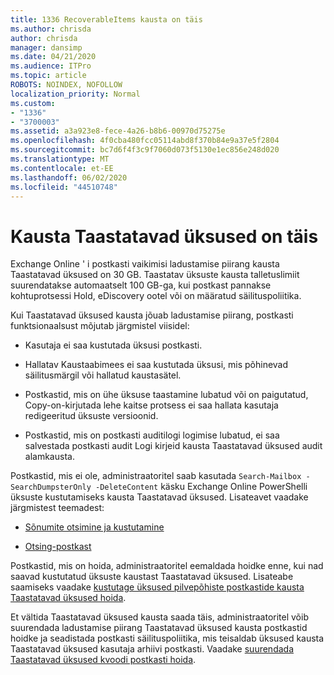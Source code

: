 ```yaml
---
title: 1336 RecoverableItems kausta on täis
ms.author: chrisda
author: chrisda
manager: dansimp
ms.date: 04/21/2020
ms.audience: ITPro
ms.topic: article
ROBOTS: NOINDEX, NOFOLLOW
localization_priority: Normal
ms.custom:
- "1336"
- "3700003"
ms.assetid: a3a923e8-fece-4a26-b8b6-00970d75275e
ms.openlocfilehash: 4f0cba480fcc05114abd8f370b84e9a37e5f2804
ms.sourcegitcommit: bc7d6f4f3c9f7060d073f5130e1ec856e248d020
ms.translationtype: MT
ms.contentlocale: et-EE
ms.lasthandoff: 06/02/2020
ms.locfileid: "44510748"
---
```

# <a name="the-recoverable-items-folder-is-full"></a>Kausta Taastatavad üksused on täis

Exchange Online ' i postkasti vaikimisi ladustamise piirang kausta Taastatavad üksused on 30 GB. Taastatav üksuste kausta talletuslimiit suurendatakse automaatselt 100 GB-ga, kui postkast pannakse kohtuprotsessi Hold, eDiscovery ootel või on määratud säilituspoliitika.

Kui Taastatavad üksused kausta jõuab ladustamise piirang, postkasti funktsionaalsust mõjutab järgmistel viisidel:

- Kasutaja ei saa kustutada üksusi postkasti.

- Hallatav Kaustaabimees ei saa kustutada üksusi, mis põhinevad säilitusmärgil või hallatud kaustasätel.

- Postkastid, mis on ühe üksuse taastamine lubatud või on paigutatud, Copy-on-kirjutada lehe kaitse protsess ei saa hallata kasutaja redigeeritud üksuste versioonid.

- Postkastid, mis on postkasti auditilogi logimise lubatud, ei saa salvestada postkasti audit Logi kirjeid kausta Taastatavad üksused audit alamkausta.

Postkastid, mis ei ole, administraatoritel saab kasutada `Search-Mailbox -SearchDumpsterOnly -DeleteContent` käsku Exchange Online PowerShelli üksuste kustutamiseks kausta Taastatavad üksused. Lisateavet vaadake järgmistest teemadest:

- [Sõnumite otsimine ja kustutamine](https://docs.microsoft.com/microsoft-365/compliance/search-for-and-delete-messagesadmin-help)

- [Otsing-postkast](https://docs.microsoft.com/powershell/module/exchange/mailboxes/Search-Mailbox)

Postkastid, mis on hoida, administraatoritel eemaldada hoidke enne, kui nad saavad kustutatud üksuste kaustast Taastatavad üksused. Lisateabe saamiseks vaadake [kustutage üksused pilvepõhiste postkastide kausta Taastatavad üksused hoida](https://docs.microsoft.com/microsoft-365/compliance/delete-items-in-the-recoverable-items-folder-of-mailboxes-on-hold).

Et vältida Taastatavad üksused kausta saada täis, administraatoritel võib suurendada ladustamise piirang Taastatavad üksused kausta postkastid hoidke ja seadistada postkasti säilituspoliitika, mis teisaldab üksused kausta Taastatavad üksused kasutaja arhiivi postkasti. Vaadake [suurendada Taastatavad üksused kvoodi postkasti hoida](https://docs.microsoft.com/microsoft-365/compliance/increase-the-recoverable-quota-for-mailboxes-on-hold).
